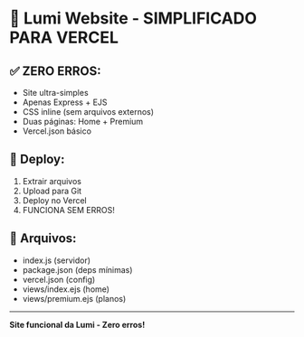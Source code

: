 # 🤖 Lumi Website - SIMPLIFICADO PARA VERCEL

## ✅ ZERO ERROS:

- Site ultra-simples
- Apenas Express + EJS
- CSS inline (sem arquivos externos)
- Duas páginas: Home + Premium
- Vercel.json básico

## 🚀 Deploy:

1. Extrair arquivos
2. Upload para Git
3. Deploy no Vercel
4. FUNCIONA SEM ERROS!

## 📁 Arquivos:

- index.js (servidor)
- package.json (deps mínimas)
- vercel.json (config)
- views/index.ejs (home)
- views/premium.ejs (planos)

---

**Site funcional da Lumi - Zero erros!**
